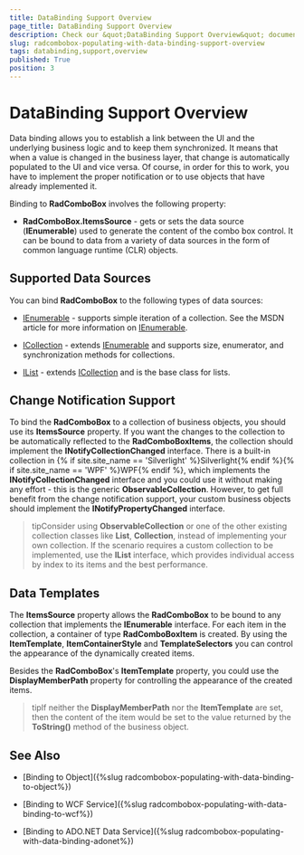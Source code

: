 ```yaml
---
title: DataBinding Support Overview
page_title: DataBinding Support Overview
description: Check our &quot;DataBinding Support Overview&quot; documentation article for the RadComboBox {{ site.framework_name }} control.
slug: radcombobox-populating-with-data-binding-support-overview
tags: databinding,support,overview
published: True
position: 3
---
```


# DataBinding Support Overview

Data binding allows you to establish a link between the UI and the underlying business logic and to keep them synchronized. It means that when a value is changed in the business layer, that change is automatically populated to the UI and vice versa. Of course, in order for this to work, you have to implement the proper notification or to use objects that have already implemented it.

Binding to __RadComboBox__ involves the following property:

* __RadComboBox.ItemsSource__ - gets or sets the data source (__IEnumerable__) used to generate the content of the combo box control. It can be bound to data from a variety of data sources in the form of common language runtime (CLR) objects.

## Supported Data Sources

You can bind __RadComboBox__ to the following types of data sources:

* [IEnumerable](http://msdn.microsoft.com/en-us/library/system.collections.ienumerable.aspx) - supports simple iteration of a collection. See the MSDN article for more information on [IEnumerable](http://msdn.microsoft.com/en-us/library/system.collections.ienumerable.aspx). 

* [ICollection](http://msdn.microsoft.com/en-us/library/system.collections.icollection.aspx) - extends [IEnumerable](http://msdn.microsoft.com/en-us/library/system.collections.ienumerable.aspx) and supports size, enumerator, and synchronization methods for collections. 

* [IList](http://msdn.microsoft.com/en-us/library/system.collections.ilist.aspx) - extends [ICollection](http://msdn.microsoft.com/en-us/library/system.collections.icollection.aspx) and is the base class for lists.

## Change Notification Support

To bind the __RadComboBox__ to a collection of business objects, you should use its __ItemsSource__ property. If you want the changes to the collection to be automatically reflected to the __RadComboBoxItems__, the collection should implement the __INotifyCollectionChanged__ interface. There is a built-in collection in {% if site.site_name == 'Silverlight' %}Silverlight{% endif %}{% if site.site_name == 'WPF' %}WPF{% endif %}, which implements the __INotifyCollectionChanged__ interface and you could use it without making any effort - this is the generic __ObservableCollection<T>__. However, to get full benefit from the change notification support, your custom business objects should implement the __INotifyPropertyChanged__ interface.

>tipConsider using __ObservableCollection<T>__ or one of the other existing collection classes like __List<T>__, __Collection<T>__, instead of implementing your own collection. If the scenario requires a custom collection to be implemented, use the __IList__ interface, which provides individual access by index to its items and the best performance.

## Data Templates

The __ItemsSource__ property allows the __RadComboBox__ to be bound to any collection that implements the __IEnumerable__ interface. For each item in the collection, a container of type __RadComboBoxItem__ is created. By using the __ItemTemplate__, __ItemContainerStyle__ and __TemplateSelectors__ you can control the appearance of the dynamically created items.

Besides the __RadComboBox__'s __ItemTemplate__ property, you could use the __DisplayMemberPath__ property for controlling the appearance of the created items.

>tipIf neither the __DisplayMemberPath__ nor the __ItemTemplate__ are set, then the content of the item would be set to the value returned by the __ToString()__ method of the business object.

## See Also

 * [Binding to Object]({%slug radcombobox-populating-with-data-binding-to-object%})

 * [Binding to WCF Service]({%slug radcombobox-populating-with-data-binding-to-wcf%})

 * [Binding to ADO.NET Data Service]({%slug radcombobox-populating-with-data-binding-adonet%})
